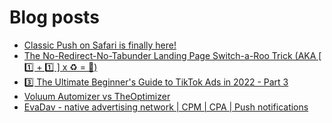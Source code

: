 # Blog posts
<!-- BLOG-POST-LIST:START -->
- [Classic Push on Safari is finally here!](https://afflift.com/f/threads/classic-push-on-safari-is-finally-here.9934/)
- [The No-Redirect-No-Tabunder Landing Page Switch-a-Roo Trick &lpar;AKA [ 1️⃣ + 1️⃣ ] x ♻ = 🤑&rpar;](https://afflift.com/f/threads/the-no-redirect-no-tabunder-landing-page-switch-a-roo-trick-aka-1%EF%B8%8F%E2%83%A3-1%EF%B8%8F%E2%83%A3-x-%E2%99%BB-%F0%9F%A4%91.9910/)
- [3️⃣ The Ultimate Beginner&#39;s Guide to TikTok Ads in 2022 - Part 3](https://afflift.com/f/threads/3%EF%B8%8F%E2%83%A3-the-ultimate-beginners-guide-to-tiktok-ads-in-2022-part-3.9935/)
- [Voluum Automizer vs TheOptimizer](https://afflift.com/f/threads/voluum-automizer-vs-theoptimizer.9930/)
- [EvaDav - native advertising network | CPM | CPA | Push notifications](https://afflift.com/f/threads/evadav-native-advertising-network-cpm-cpa-push-notifications.1501/)
<!-- BLOG-POST-LIST:END -->

